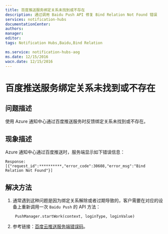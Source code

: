 ```yaml
---
title: 百度推送服务绑定关系未找到或不存在
description: 通过调用 Baidu Push API 修复 Bind Relation Not Found 错误
services: notification-hubs
documentationCenter: 
authors: 
manager: 
editor: 
tags: Notification Hubs,Baidu,Bind Relation

ms.service: notification-hubs-aog
ms.date: 12/15/2016
wacn.date: 12/15/2016
---
```


# 百度推送服务绑定关系未找到或不存在

## 问题描述

使用 Azure 通知中心通过百度推送服务时反馈绑定关系未找到或不存在。

## 现象描述

Azure 通知中心通过百度推送时，服务端显示如下错误信息：

    Response:[{"request_id":**********,"error_code":30608,"error_msg":"Bind Relation Not Found"}]

## 解决方法

1. 通常遇到这种问题是因为绑定关系解除或者过期导致的，客户需要在对应的设备上重新调用一次 `Baidu Push` 的 API 方法：

        PushManager.startWork(context, loginType, loginValue)

2. 参考链接：[百度云推送服务端错误码](http://push.baidu.com/doc/restapi/error_code)。